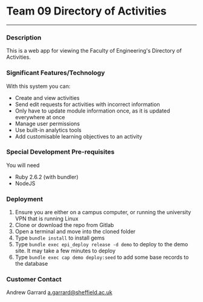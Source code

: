 # Team 09 Directory of Activities
---

### Description
This is a web app for viewing the Faculty of Engineering's Directory of Activities.

### Significant Features/Technology
With this system you can:
- Create and view activities
- Send edit requests for activities with incorrect information
- Only have to update module information once, as it is updated everywhere at once
- Manage user permissions
- Use built-in analytics tools
- Add customisable learning objectives to an activity

### Special Development Pre-requisites
You will need
- Ruby 2.6.2 (with bundler)
- NodeJS

### Deployment
1) Ensure you are either on a campus computer, or running the university VPN that is running Linux
2) Clone or download the repo from Gitlab
3) Open a terminal and move into the cloned folder
4) Type `bundle install` to install gems
5) Type `bundle exec epi_deploy release -d demo` to deploy to the demo site. It may take a few minutes to deploy
6) Type `bundle exec cap demo deploy:seed` to add some base records to the database

### Customer Contact
Andrew Garrard <a.garrard@sheffield.ac.uk>

